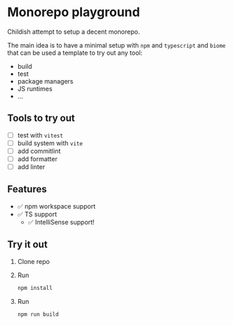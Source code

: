 # Monorepo playground

Childish attempt to setup a decent monorepo.

The main idea is to have a minimal setup with `npm` and `typescript` and `biome`  that can be used a template to try out any tool:

- build
- test
- package managers
- JS runtimes
- ...

## Tools to try out

- [ ] test with `vitest`
- [ ] build system with `vite`
- [ ] add commitlint
- [ ] add formatter
- [ ] add linter

## Features

- ✅ npm workspace support
- ✅ TS support
  - ✅ IntelliSense support!

## Try it out

1. Clone repo
2. Run
  
   ```bash
   npm install
   ```

3. Run

   ```bash
   npm run build
   ```

